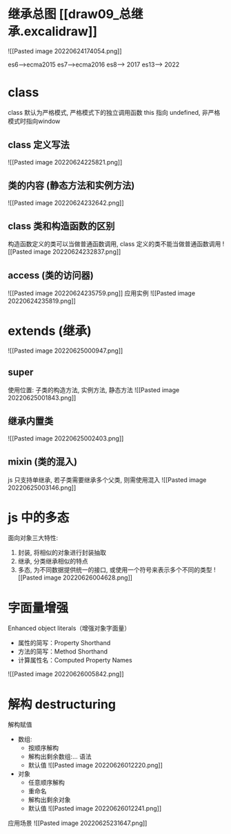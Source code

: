 # 继承总图 [[draw09_总继承.excalidraw]]
![[Pasted image 20220624174054.png]]

es6-->ecma2015
es7-->ecma2016
es8-->    2017
es13-->  2022
# class
class 默认为严格模式, 严格模式下的独立调用函数 this 指向 undefined, 非严格模式时指向window
## class 定义写法
![[Pasted image 20220624225821.png]]
## 类的内容 (静态方法和实例方法)
![[Pasted image 20220624232642.png]]

## class 类和构造函数的区别
构造函数定义的类可以当做普通函数调用, class 定义的类不能当做普通函数调用
![[Pasted image 20220624232837.png]]
## access (类的访问器)
![[Pasted image 20220624235759.png]]
应用实例
![[Pasted image 20220624235819.png]]

# extends (继承)
![[Pasted image 20220625000947.png]]

## super
使用位置: 子类的构造方法, 实例方法, 静态方法
![[Pasted image 20220625001843.png]]
## 继承内置类
![[Pasted image 20220625002403.png]]
## mixin (类的混入)
js 只支持单继承, 若子类需要继承多个父类, 则需使用混入
![[Pasted image 20220625003146.png]]

# js 中的多态
面向对象三大特性: 
1. 封装, 将相似的对象进行封装抽取
2. 继承, 分类继承相似的特点 
3. 多态, 为不同数据提供统一的接口, 或使用一个符号来表示多个不同的类型
![[Pasted image 20220626004628.png]]
# 字面量增强
Enhanced object literals（增强对象字面量）
- 属性的简写：Property Shorthand
- 方法的简写：Method Shorthand
- 计算属性名：Computed Property Names

![[Pasted image 20220626005842.png]]
# 解构 destructuring
解构赋值
- 数组:
	-  按顺序解构
	- 解构出剩余数组:... 语法
	- 默认值 ![[Pasted image 20220626012220.png]]
- 对象
	- 任意顺序解构
	- 重命名
	- 解构出剩余对象
	- 默认值 ![[Pasted image 20220626012241.png]]

应用场景
![[Pasted image 20220625231647.png]]